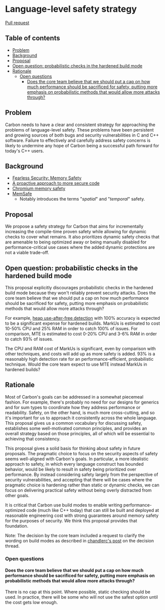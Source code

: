 # Language-level safety strategy

<!--
Part of the Carbon Language project, under the Apache License v2.0 with LLVM
Exceptions. See /LICENSE for license information.
SPDX-License-Identifier: Apache-2.0 WITH LLVM-exception
-->

[Pull request](https://github.com/carbon-language/carbon-lang/pull/196)

<!-- toc -->

## Table of contents

-   [Problem](#problem)
-   [Background](#background)
-   [Proposal](#proposal)
-   [Open question: probabilistic checks in the hardened build mode](#open-question-probabilistic-checks-in-the-hardened-build-mode)
-   [Rationale](#rationale)
    -   [Open questions](#open-questions)
        -   [Does the core team believe that we should put a cap on how much performance should be sacrificed for safety, putting more emphasis on probabilistic methods that would allow more attacks through?](#does-the-core-team-believe-that-we-should-put-a-cap-on-how-much-performance-should-be-sacrificed-for-safety-putting-more-emphasis-on-probabilistic-methods-that-would-allow-more-attacks-through)

<!-- tocstop -->

## Problem

Carbon needs to have a clear and consistent strategy for approaching the
problems of language-level safety. These problems have been persistent and
growing sources of both bugs and security vulnerabilities in C and C++ software.
Failure to effectively and carefully address safety concerns is likely to
undermine any hope of Carbon being a successful path forward for today's C++
users.

## Background

-   [Fearless Security: Memory Safety](https://hacks.mozilla.org/2019/01/fearless-security-memory-safety/)
-   [A proactive approach to more secure code](https://msrc-blog.microsoft.com/2019/07/16/a-proactive-approach-to-more-secure-code/)
-   [Chromium memory safety](https://www.chromium.org/Home/chromium-security/memory-safety)
-   [MemSafe](https://doi.org/10.1002/spe.2105)
    -   Notably introduces the terms "_spatial_" and "_temporal_" safety.

## Proposal

We propose a safety strategy for Carbon that aims for incrementally increasing
the compile-time proven safety while allowing for dynamic checks to cover what
remains. It also prioritizes dynamic safety checks that are amenable to being
optimized away or being manually disabled for performance-critical use cases
where the added dynamic protections are not a viable trade-off.

## Open question: probabilistic checks in the hardened build mode

This proposal explicitly discourages probabilistic checks in the hardened build
mode because they won't reliably prevent security attacks. Does the core team
believe that we should put a cap on how much performance should be sacrificed
for safety, putting more emphasis on probabilistic methods that would allow more
attacks through?

For example,
[heap use-after-free detection](https://docs.google.com/document/d/14-_JAMoMBIVgKOUi3iZIRMHJlAyT23kqSVR8wxJPk9M/edit)
with 100% accuracy is expected to be a significant expense for hardened builds.
MarkUs is estimated to cost 10-50% CPU and 25% RAM in order to catch 100% of
issues. For comparison, MTE is estimated to cost 0-20% CPU and 3-6% RAM in order
to catch 93% of issues.

The CPU and RAM cost of MarkUs is significant, even by comparison with other
techniques, and costs will add up as more safety is added. 93% is a reasonably
high detection rate for an performance-efficient, probabilistic technique. Would
the core team expect to use MTE instead MarkUs in hardened builds?

## Rationale

Most of Carbon's goals can be addressed in a somewhat piecemeal fashion. For
example, there's probably no need for our designs for generics and for sum types
to coordinate how they address performance or readability. Safety, on the other
hand, is much more cross-cutting, and so it's important for us to approach it
consistently across the whole language. This proposal gives us a common
vocabulary for discussing safety, establishes some well-motivated common
principles, and provides an overall strategy based on those principles, all of
which will be essential to achieving that consistency.

This proposal gives a solid basis for thinking about safety in future proposals.
The pragmatic choice to focus on the security aspects of safety seems
well-aligned with Carbon's goals. In particular, a more idealistic approach to
safety, in which every language construct has bounded behavior, would be likely
to result in safety being prioritized over performance. By instead considering
safety largely from the perspective of security vulnerabilities, and accepting
that there will be cases where the pragmatic choice is hardening rather than
static or dynamic checks, we can focus on delivering practical safety without
being overly distracted from other goals.

It is critical that Carbon use build modes to enable writing
performance-optimized code (much like C++ today) that can still be built and
deployed at reasonable engineering cost with strong guarantees around memory
safety for the purposes of security. We think this proposal provides that
foundation.

Note: The decision by the core team included a request to clarify the wording on
build modes as described in
[chandlerc's post](https://forums.carbon-lang.dev/t/request-for-decision-language-level-safety-strategy/196/6)
on the decision thread.

### Open questions

#### Does the core team believe that we should put a cap on how much performance should be sacrificed for safety, putting more emphasis on probabilistic methods that would allow more attacks through?

There is no cap at this point. Where possible, static checking should be used.
In practice, there will be some who will not use the safest option until the
cost gets low enough.
